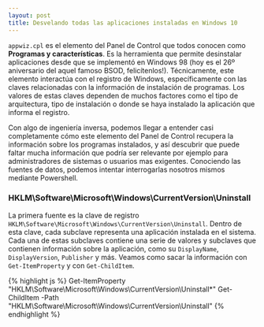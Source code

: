 ```yaml
---
layout: post
title: Desvelando todas las aplicaciones instaladas en Windows 10
---
```


`appwiz.cpl` es el elemento del Panel de Control que todos conocen como **Programas y características**. Es la herramienta que permite desinstalar aplicaciones desde que se implementó en Windows 98 (hoy es el 26º aniversario del aquel famoso BSOD, felicítenlos!). Técnicamente, este elemento interactúa con el registro de Windows, específicamente con las claves relacionadas con la información de instalación de programas. Los valores de estas claves dependen de muchos factores como el tipo de arquitectura, tipo de instalación o donde se haya instalado la aplicación que informa el registro.

Con algo de ingeniería inversa, podemos llegar a entender casi completamente cómo este elemento del Panel de Control recupera la información sobre los programas instalados, y así descubrir que puede faltar mucha información que podría ser relevante por ejemplo para administradores de sistemas o usuarios mas exigentes. Conociendo las fuentes de datos, podemos intentar interrogarlas nosotros mismos mediante Powershell.

### HKLM\Software\Microsoft\Windows\CurrentVersion\Uninstall

La primera fuente es la clave de registro `HKLM\Software\Microsoft\Windows\CurrentVersion\Uninstall`. Dentro de esta clave, cada subclave representa una aplicación instalada en el sistema. Cada una de estas subclaves contiene una serie de valores y subclaves que contienen información sobre la aplicación, como su `DisplayName`, `DisplayVersion`, `Publisher` y más. Veamos como sacar la información con `Get-ItemProperty` y con `Get-ChildItem`. 

{% highlight js %}
Get-ItemProperty "HKLM\Software\Microsoft\Windows\CurrentVersion\Uninstall\*"
Get-ChildItem -Path "HKLM\Software\Microsoft\Windows\CurrentVersion\Uninstall"
{% endhighlight %}

